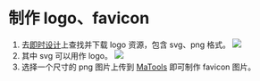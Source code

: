 # 制作 logo、favicon

1. 去[即时设计](https://js.design/f/Y2sW2y?p=P_i4Im&mode=design&linkelement=i_lY7A2Jaj)上查找并下载 logo 资源，包含 svg、png 格式。
   ![](https://image.newarea.site/2024-03-20-23-49-42.png)
2. 其中 svg 可以用作 logo。
   ![](https://image.newarea.site/2024-03-20-23-56-14.png)
3. 选择一个尺寸的 png 图片上传到 [MaTools](https://www.matools.com/ico) 即可制作 favicon 图片。